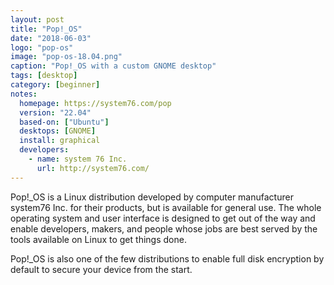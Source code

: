 ```yaml
---
layout: post
title: "Pop!_OS"
date: "2018-06-03"
logo: "pop-os"
image: "pop-os-18.04.png"
caption: "Pop!_OS with a custom GNOME desktop"
tags: [desktop]
category: [beginner]
notes:
  homepage: https://system76.com/pop
  version: "22.04"
  based-on: ["Ubuntu"]
  desktops: [GNOME]
  install: graphical
  developers:
    - name: system 76 Inc.
      url: http://system76.com/
---
```


Pop!_OS is a Linux distribution developed by computer manufacturer system76 Inc. for their products, but is available for general use. The whole operating system and user interface is designed to get out of the way and enable developers, makers, and people whose jobs are best served by the tools available on Linux to get things done.

Pop!_OS is also one of the few distributions to enable full disk encryption by default to secure your device from the start.
